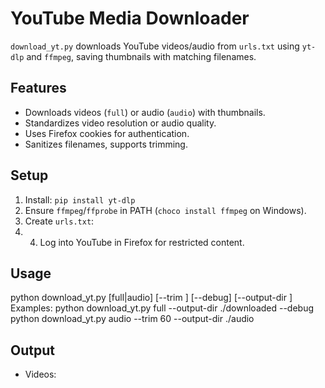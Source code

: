 # YouTube Media Downloader

`download_yt.py` downloads YouTube videos/audio from `urls.txt` using `yt-dlp` and `ffmpeg`, saving thumbnails with matching filenames.

## Features
- Downloads videos (`full`) or audio (`audio`) with thumbnails.
- Standardizes video resolution or audio quality.
- Uses Firefox cookies for authentication.
- Sanitizes filenames, supports trimming.

## Setup
1. Install: `pip install yt-dlp`
2. Ensure `ffmpeg`/`ffprobe` in PATH (`choco install ffmpeg` on Windows).
3. Create `urls.txt`:
4. 4. Log into YouTube in Firefox for restricted content.

## Usage
python download_yt.py [full|audio] [--trim <seconds>] [--debug] [--output-dir <path>]
Examples:
python download_yt.py full --output-dir ./downloaded --debug
python download_yt.py audio --trim 60 --output-dir ./audio

## Output
- Videos: <title>_<number>.mp4
- Audio: <title>_<number>.m4a
- Thumbnails: <title>_<number>_thumb.webp

## Troubleshooting
- Update yt-dlp: pip install -U yt-dlp
- Verify ffmpeg in PATH.
- Check debug logs (--debug).

## License
MIT License. Follow YouTube’s Terms of Service.
